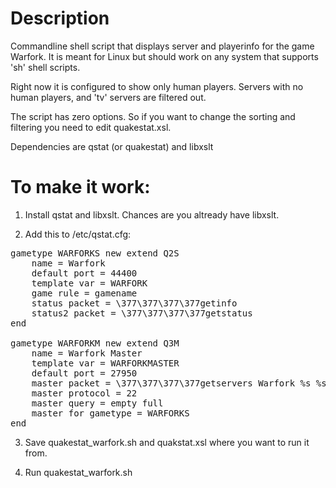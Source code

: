 # Description
Commandline shell script that displays server and playerinfo for the game Warfork. It is meant for Linux but should work on any system that supports 'sh' shell scripts.

Right now it is configured to show only human players. Servers with no human players, and 'tv' servers are filtered out. 

The script has zero options. So if you want to change the sorting and filtering you need to edit quakestat.xsl. 

Dependencies are qstat (or quakestat) and libxslt 

# To make it work:

1) Install qstat and libxslt. Chances are you altready have libxslt.

2) Add this to /etc/qstat.cfg:

<pre>
gametype WARFORKS new extend Q2S
    name = Warfork
    default port = 44400
    template var = WARFORK
    game rule = gamename
    status packet = \377\377\377\377getinfo
    status2 packet = \377\377\377\377getstatus
end

gametype WARFORKM new extend Q3M
    name = Warfork Master
    template var = WARFORKMASTER
    default port = 27950
    master packet = \377\377\377\377getservers Warfork %s %s
    master protocol = 22
    master query = empty full
    master for gametype = WARFORKS
end
</pre>

3) Save quakestat_warfork.sh and quakstat.xsl where you want to run it from.

4) Run quakestat_warfork.sh 
